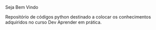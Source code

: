 Seja Bem Vindo 

Repositório de códigos python destinado a colocar os conhecimentos adquiridos no curso Dev Aprender em prática. 
